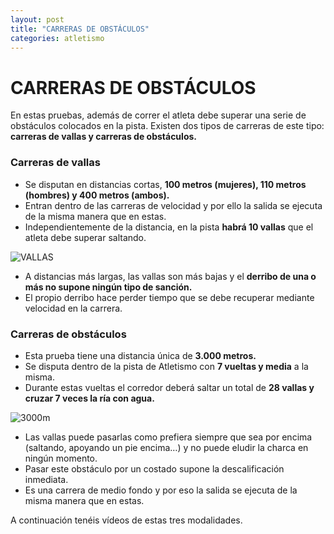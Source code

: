 ```yaml
---
layout: post
title: "CARRERAS DE OBSTÁCULOS"
categories: atletismo
---
```


# CARRERAS DE OBSTÁCULOS

En estas pruebas, además de correr el atleta debe superar una serie de obstáculos colocados en la pista. Existen dos tipos de carreras de este tipo: **carreras de vallas y carreras de obstáculos.**

### Carreras de vallas ###

* Se disputan en distancias cortas, **100 metros (mujeres), 110 metros (hombres) y 400 metros (ambos).** 
* Entran dentro de las carreras de velocidad y por ello la salida se ejecuta de la misma manera que en estas.
* Independientemente de la distancia, en la pista **habrá 10 vallas** que el atleta debe superar saltando.

![VALLAS](https://danieledufis.github.io/images_text/atletismo_vallas.jpg)

* A distancias más largas, las vallas son más bajas y el **derribo de una o más no supone ningún tipo de sanción.** 
* El propio derribo hace perder tiempo que se debe recuperar mediante velocidad en la carrera.

### Carreras de obstáculos ###

* Esta prueba tiene una distancia única de **3.000 metros.** 
* Se disputa dentro de la pista de Atletismo con **7 vueltas y media** a la misma. 
* Durante estas vueltas el corredor deberá saltar un total de **28 vallas y cruzar 7 veces la ría con agua.**

![3000m](https://danieledufis.github.io/images_text/atletismo_carrerapbstaculos.jpg)

* Las vallas puede pasarlas como prefiera siempre que sea por encima (saltando, apoyando un pie encima…) y no puede eludir la charca en ningún momento. 
* Pasar este obstáculo por un costado supone la descalificación inmediata.
* Es una carrera de medio fondo y por eso la salida se ejecuta de la misma manera que en estas.



A continuación tenéis vídeos de estas tres modalidades.

